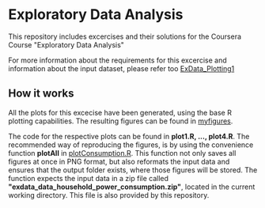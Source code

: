 Exploratory Data Analysis
=========================

This repository includes excercises and their solutions for the Coursera Course "Exploratory Data Analysis"

For more information about the requirements for this excercise and information about the input dataset, please refer too [ExData_Plotting1](https://github.com/rdpeng/ExData_Plotting1/blob/master/README.md "ExDataPlotting")

<h2>How it works</h2>

All the plots for this excecise have been generated, using the base R plotting capabilities. The resulting figures can be found in [myfigures](https://github.com/jhooge/datasciencecoursera/tree/master/4_ExploratoryDataAnalysis/peerAssessment/CourseProject_1/myfigures "myfigures").

The code for the respective plots can be found in <b>plot1.R, ..., plot4.R</b>. The recommended way of reproducing the figures, is by using the convenience function <b>plotAll</b> in [plotConsumption.R](https://github.com/jhooge/datasciencecoursera/blob/master/4_ExploratoryDataAnalysis/peerAssessment/CourseProject_1/plotConsumption.R "plotConsumption.R"). This function not only saves all figures at once in PNG format, but also reformats the input data and ensures that the output folder exists, where those figures will be stored. The function expects the input data in a zip file called <b>"exdata_data_household_power_consumption.zip"</b>, located in the current working directory. This file is also provided by this repository.
